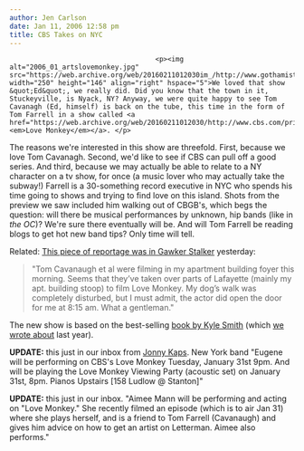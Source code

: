```yaml
---
author: Jen Carlson
date: Jan 11, 2006 12:58 pm
title: CBS Takes on NYC
---
```


	
										<p><img alt="2006_01_artslovemonkey.jpg" src="https://web.archive.org/web/20160211012030im_/http://www.gothamist.com/attachments/arts_jen/2006_01_artslovemonkey.jpg" width="250" height="146" align="right" hspace="5">We loved that show &quot;Ed&quot;, we really did. Did you know that the town in it, Stuckeyville, is Nyack, NY? Anyway, we were quite happy to see Tom Cavanagh (Ed, himself) is back on the tube, this time in the form of Tom Farrell in a show called <a href="https://web.archive.org/web/20160211012030/http://www.cbs.com/primetime/love_monkey/"><em>Love Monkey</em></a>. </p>

<p>The reasons we&apos;re interested in this show are threefold. First, because we love Tom Cavanagh. Second, we&apos;d like to see if CBS can pull off a good series. And third, because we may actually be able to relate to a NY character on a tv show, for once (a music lover who may actually take the subway!) Farrell is a 30-something record executive in NYC who spends his time going to shows and trying to find love on this island. Shots from the preview we saw included him walking out of CBGB&apos;s, which begs the question: will there be musical performances by unknown, hip bands (like in <em>the OC</em>)? We&apos;re sure there eventually will be. And will Tom Farrell be reading blogs to get hot new band tips? Only time will tell. </p>

<p>Related: <a href="https://web.archive.org/web/20160211012030/http://www.gawker.com/news/gawker-stalker/gawker-stalker-liza-minnelli-paging-ms-manners-147741.php">This piece of reportage was in Gawker Stalker</a> yesterday:<br>
</p><blockquote>&quot;Tom Cavanaugh et al were filming in my apartment building foyer this morning. Seems that they&#x2019;ve taken over parts of Lafayette (mainly my apt. building stoop) to film Love Monkey. My dog&#x2019;s walk was completely disturbed, but I must admit, the actor did open the door for me at 8:15 am. What a gentleman.&quot;</blockquote><p></p>

<p>The new show is based on the best-selling <a href="https://web.archive.org/web/20160211012030/http://www.amazon.com/exec/obidos/redirect?link_code=ur2&amp;tag=gothamist03-20&amp;camp=1789&amp;creative=9325&amp;path=http%3A%2F%2Fwww.amazon.com%2Fgp%2Fproduct%2F0060574534%2F">book by Kyle Smith</a> (which <a href="https://web.archive.org/web/20160211012030/http://www.gothamist.com/archives/2004/02/23/lads_laugh_women_worry.php">we wrote about</a> last year).</p>

<p><strong>UPDATE:</strong> this just in our inbox from <a href="https://web.archive.org/web/20160211012030/http://plusonemusic.net/">Jonny Kaps</a>. New York band &quot;Eugene will be performing on CBS&apos;s Love Monkey Tuesday, January 31st 9pm. And will be playing the Love Monkey Viewing Party (acoustic set) on January 31st, 8pm. Pianos Upstairs [158 Ludlow @ Stanton]&quot;</p>

<p><strong>UPDATE:</strong> this just in our inbox. &quot;Aimee Mann will be performing and acting on &quot;Love Monkey.&quot;   She recently filmed an episode (which is to air Jan 31) where she plays herself, and is a friend to Tom Farrell (Cavanaugh) and gives him advice on how to get an artist on Letterman.  Aimee also performs.&quot;</p>					
										
									
				